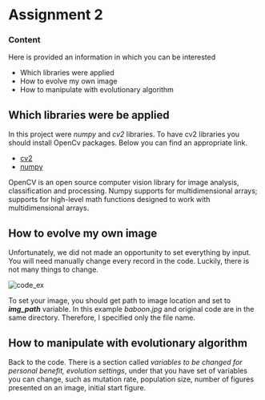 # Assignment 2

### Content
Here is provided an information in which you can be interested

- Which libraries were applied
- How to evolve my own image
- How to manipulate with evolutionary algorithm

## Which libraries were be applied 
In this project were *numpy* and *cv2* libraries. To have cv2 libraries
you should install OpenCv packages. Below you can find an appropriate link.

- [cv2](https://opencv.org/)
- [numpy](https://numpy.org/)

OpenCV is an open source computer vision library for image analysis, 
classification and processing. Numpy supports for multidimensional arrays; 
supports for high-level math functions designed to work with multidimensional arrays.

## How to evolve my own image
Unfortunately, we did not made an opportunity to set everything by input.
You will need manually change every record in the code. Luckily, there is not
many things to change.

![code_ex](https://drive.google.com/file/d/1nlwD8RdhENaj2MSidyGjmYrZl-yWrraB/view?usp=sharing)
 
To set your image, you should get path to image location and set to ***img_path***
variable. In this example *baboon.jpg* and original code are in the same directory.
Therefore, I specified only the file name.

## How to manipulate with evolutionary algorithm
Back to the code. There is a section called *variables to be changed for personal benefit, 
evolution settings*, under that you have set of variables you can change, such as mutation
rate, population size, number of figures presented on an image, initial start figure.


